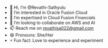 - 👋 Hi, I’m @Revathi-Sathyulu
- 👀 I’m interested in Oracle Fusion Cloud
- 🌱 I’m expertised in Cloud Fusion Financials
- 💞️ I’m looking to collaborate on AWS and AI
- 📫 Reach me on revathisa022@gmail.com
- 😄 Pronouns: She/Her
- ⚡ Fun fact: Love to experience and experiment

<!---
Revathi-Sathyulu/Revathi-Sathyulu is a ✨ special ✨ repository because its `README.md` (this file) appears on your GitHub profile.
You can click the Preview link to take a look at your changes.
--->
